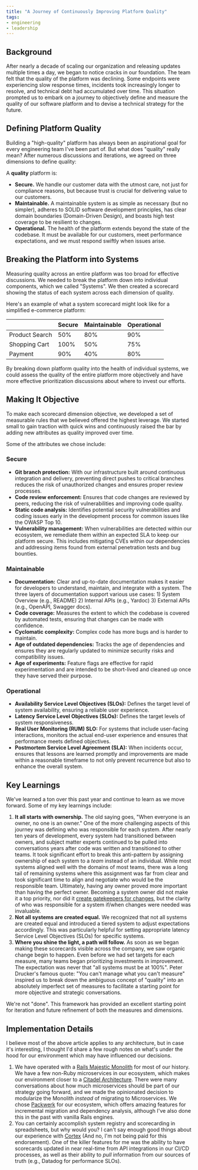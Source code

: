 ```yaml
---
title: "A Journey of Continuously Improving Platform Quality"
tags:
- engineering
- leadership
---
```


## Background
After nearly a decade of scaling our organization and releasing updates multiple times a day, we began to notice cracks in our foundation. The team felt that the quality of the platform was declining. Some endpoints were experiencing slow response times, incidents took increasingly longer to resolve, and technical debt had accumulated over time. This situation prompted us to embark on a journey to objectively define and measure the quality of our software platform and to devise a technical strategy for the future.

## Defining Platform Quality
Building a "high-quality" platform has always been an aspirational goal for every engineering team I've been part of. But what does "quality" really mean? After numerous discussions and iterations, we agreed on three dimensions to define quality:

A **quality** platform is:
* **Secure.** We handle our customer data with the utmost care, not just for compliance reasons, but because trust is crucial for delivering value to our customers.
* **Maintainable.** A maintainable system is as simple as necessary (but no simpler), adheres to SOLID software development principles, has clear domain boundaries (Domain-Driven Design), and boasts high test coverage to be resilient to changes.
* **Operational.** The health of the platform extends beyond the state of the codebase. It must be available for our customers, meet performance expectations, and we must respond swiftly when issues arise.

## Breaking the Platform into Systems
Measuring quality across an entire platform was too broad for effective discussions. We needed to break the platform down into individual components, which we called "Systems". We then created a scorecard showing the status of each system across each dimension of quality.

Here's an example of what a system scorecard might look like for a simplified e-commerce platform:

|                | Secure  | Maintainable | Operational |
|----------------|---------|--------------|-------------|
| Product Search | 50%     | 80%          | 90%         |
| Shopping Cart  | 100%    | 50%          | 75%         |
| Payment        | 90%     | 40%          | 80%         |

By breaking down platform quality into the health of individual systems, we could assess the quality of the entire platform more objectively and have more effective prioritization discussions about where to invest our efforts.

## Making It Objective
To make each scorecard dimension objective, we developed a set of measurable rules that we believed offered the highest leverage. We started small to gain traction with quick wins and continuously raised the bar by adding new attributes as quality improved over time.

Some of the attributes we chose include:

### Secure

* **Git branch protection:** With our infrastructure built around continuous integration and delivery, preventing direct pushes to critical branches reduces the risk of unauthorized changes and ensures proper review processes.
* **Code review enforcement:** Ensures that code changes are reviewed by peers, reducing the risk of vulnerabilities and improving code quality.
* **Static code analysis:** Identifies potential security vulnerabilities and coding issues early in the development process for common issues like the OWASP Top 10.
* **Vulnerability management:** When vulnerabilities are detected within our ecosystem, we remediate them within an expected SLA to keep our platform secure. This includes mitigating CVEs within our dependencies and addressing items found from external penetration tests and bug bounties.

### Maintainable

* **Documentation:** Clear and up-to-date documentation makes it easier for developers to understand, maintain, and integrate with a system. The three layers of documentation support various use cases: 1) System Overview (e.g., README) 2) Internal APIs (e.g., Yardoc) 3) External APIs (e.g., OpenAPI, Swagger docs).
* **Code coverage:** Measures the extent to which the codebase is covered by automated tests, ensuring that changes can be made with confidence.
* **Cyclomatic complexity:** Complex code has more bugs and is harder to maintain.
* **Age of outdated dependencies:** Tracks the age of dependencies and ensures they are regularly updated to minimize security risks and compatibility issues.
* **Age of experiments:** Feature flags are effective for rapid experimentation and are intended to be short-lived and cleaned up once they have served their purpose.

### Operational

* **Availability Service Level Objectives (SLOs):** Defines the target level of system availability, ensuring a reliable user experience.
* **Latency Service Level Objectives (SLOs):** Defines the target levels of system responsiveness.
* **Real User Monitoring (RUM) SLO:** For systems that include user-facing interactions, monitors the actual end-user experience and ensures that performance meets defined objectives.
* **Postmortem Service Level Agreement (SLA):** When incidents occur, ensures that lessons are learned promptly and improvements are made within a reasonable timeframe to not only prevent recurrence but also to enhance the overall system.

## Key Learnings
We've learned a ton over this past year and continue to learn as we move forward. Some of my key learnings include:

1. **It all starts with ownership.** The old saying goes, "When everyone is an owner, no one is an owner." One of the more challenging aspects of this journey was defining who was responsible for each system. After nearly ten years of development, every system had transitioned between owners, and subject matter experts continued to be pulled into conversations years after code was written and transitioned to other teams. It took significant effort to break this anti-pattern by assigning ownership of each system to a *team* instead of an individual. While most systems aligned well with the domains of most teams, there was a long tail of remaining systems where this assignment was far from clear and took significant time to align and negotiate who would be the responsible team. Ultimately, having any owner proved more important than having the perfect owner. Becoming a system owner did not make it a top priority, nor did it [create gatekeepers for changes](https://build.betterup.com/extreme-ownership-at-betterup/), but the clarity of who was responsible for a system if/when changes were needed was invaluable.
2. **Not all systems are created equal.** We recognized that not all systems are created equal and introduced a tiered system to adjust expectations accordingly. This was particularly helpful for setting appropriate latency Service Level Objectives (SLOs) for specific systems.
3. **Where you shine the light, a path will follow.** As soon as we began making these scorecards visible across the company, we saw organic change begin to happen. Even before we had set targets for each measure, many teams began prioritizing investments in improvement. The expectation was never that "all systems must be at 100%". Peter Drucker's famous quote: "You can't manage what you can't measure" inspired us to break down the ambiguous concept of "quality" into an absolutely imperfect set of measures to facilitate a starting point for more objective and strategic conversations.

We're not "done". This framework has provided an excellent starting point for iteration and future refinement of both the measures and dimensions.

## Implementation Details

I believe most of the above article applies to any architecture, but in case it's interesting, I thought I'd share a few rough notes on what's under the hood for our environment which may have influenced our decisions.

1. We have operated with a [Rails Majestic Monolith](https://signalvnoise.com/svn3/the-majestic-monolith/) for most of our history. We have a few non-Ruby microservices in our ecosystem, which makes our environment closer to a [Citadel Architecture](https://blog.appsignal.com/2020/04/08/the-citadel-architecture-at-appsignal.html). There were many conversations about how much microservices should be part of our strategy going forward, and we made the opinionated decision to modularize the Monolith *instead* of migrating to Microservices. We chose [Packwerk](https://github.com/Shopify/packwerk) for our ecosystem, which offers amazing features for incremental migration and dependency analysis, although I've also done this in the past with vanilla Rails engines.
2. You can certainly accomplish system registry and scorecarding in spreadsheets, but why would you? I can't say enough good things about our experience with [Cortex](https://app.getcortexapp.com/) (And no, I'm not being paid for this endorsement). One of the killer features for me was the ability to have scorecards updated in near real-time from API integrations in our CI/CD processes, as well as their ability to *pull* information from our sources of truth (e.g., Datadog for performance SLOs).
